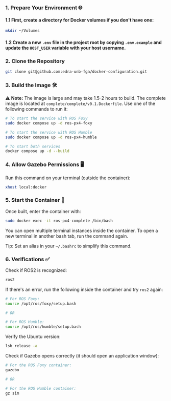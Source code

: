 ### 1. Prepare Your Environment 🌐

#### 1.1 First, create a directory for Docker volumes if you don't have one:

```bash
mkdir ~/Volumes
```

#### 1.2 Create a new `.env` file in the project root by copying `.env.example` and update the `HOST_USER` variable with your host username.

### 2. Clone the Repository

```bash
git clone git@github.com:edra-unb-fga/docker-configuration.git
```

### 3. Build the Image 🛠️

⚠️ **Note:** The image is large and may take 1.5-2 hours to build. The complete image is located at `complete/complete/v0.1.Dockerfile`. Use one of the following commands to run it:

```bash
# To start the service with ROS Foxy
sudo docker compose up -d ros-px4-foxy

# To start the service with ROS Humble
sudo docker compose up -d ros-px4-humble

# To start both services
docker compose up -d --build
```

### 4. Allow Gazebo Permissions 🖥️

Run this command on your terminal (outside the container):

```bash
xhost local:docker
```

### 5. Start the Container 🚀

Once built, enter the container with:

```bash
sudo docker exec -it ros-px4-complete /bin/bash
```

You can open multiple terminal instances inside the container. To open a new terminal in another bash tab, run the command again.

Tip: Set an alias in your `~/.bashrc` to simplify this command.

### 6. Verifications ✅

Check if ROS2 is recognized:

```bash
ros2
```

If there's an error, run the following inside the container and try `ros2` again:

```bash
# For ROS Foxy:
source /opt/ros/foxy/setup.bash

# OR

# For ROS Humble:
source /opt/ros/humble/setup.bash
```

Verify the Ubuntu version:

```bash
lsb_release -a
```

Check if Gazebo opens correctly (it should open an application window):

```bash
# For the ROS Foxy container:
gazebo

# OR

# For the ROS Humble container:
gz sim
```